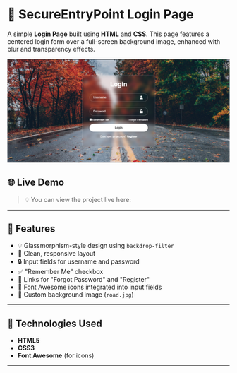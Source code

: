 # 🔐 SecureEntryPoint Login Page

A simple **Login Page** built using **HTML** and **CSS**. This page features a centered login form over a full-screen background image, enhanced with blur and transparency effects.

![Login Page Preview](loginPage.png) 

## 🌐 Live Demo

> 💡 You can view the project live here:
---

## 📁 Features

- 💡 Glassmorphism-style design using `backdrop-filter`
- 🎨 Clean, responsive layout
- 🔒 Input fields for username and password
- ✅ "Remember Me" checkbox
- 🔗 Links for "Forgot Password" and "Register"
- 🎯 Font Awesome icons integrated into input fields
- 🌄 Custom background image (`road.jpg`)

---

## 🚀 Technologies Used

- **HTML5**
- **CSS3**
- **Font Awesome** (for icons)

---

